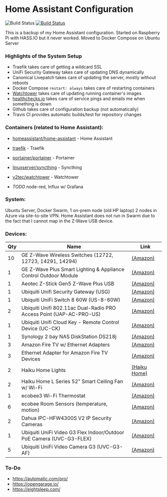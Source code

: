 # Home Assistant Configuration

![Build Status](https://travis-ci.org/joe-scalise/HomeAssistantConfig.svg?branch=master) [![Build Status](https://dev.azure.com/joescalise/HomeAssistant/_apis/build/status/joe-scalise.HomeAssistantConfig?branchName=local-changes)](https://dev.azure.com/joescalise/HomeAssistant/_build/latest?definitionId=1?branchName=local-changes)

This is a backup of my Home Assistant configuration.  Started on Raspberry Pi with HASS.IO but it never worked.  Moved to Docker Compose on Ubuntu Server

### Highlights of the System Setup

* Traefik takes care of getting a wildcard SSL
* UniFi Security Gateway takes care of updating DNS dynamically
* Canonical Livepatch takes care of updating the server, mostly without reboots
* Docker Compose `restart: always` takes care of restarting containers
* [Watchtower](https://github.com/v2tec/watchtower) takes care of updating running container's images
* [healthchecks.io](https://healthchecks.io/) takes care of service pings and emails me when something is down
* Github takes care of configuration backup (not automatically)
* Travis CI provides automatic builds/test for repository changes

### Containers (related to Home Assistant):

* [homeassistant/home-assistant](https://hub.docker.com/r/homeassistant/home-assistant/) - Home Assistant
* [traefik](https://hub.docker.com/r/_/traefik/) - Traefik
* [portainer/portainer](https://hub.docker.com/r/portainer/portainer/) - Portainer
* [linuxserver/syncthing](https://hub.docker.com/r/linuxserver/syncthing/) - Syncthing
* [v2tec/watchtower](https://github.com/v2tec/watchtower) - Watchtower

* *TODO* node-red, Influx w/ Grafana


### System:
Ubuntu Server, Docker Swarm, 1 on-prem node (old HP laptop) 2 nodes in Azure via site-to-site VPN.  Home Assistant does not run in Swarm due to the fact that I cannot map in the Z-Wave USB device.

### Devices:

| Qty   | Name                                                  | Link |
| ----- | ----------------------------------------------------- | ---- |
| 10 | GE Z-Wave Wireless Switches (12722, 12723, 14291, 14294) | [(Amazon)](https://amzn.to/2C6WGNI) |
| 1 | GE Z-Wave Plus Smart Lighting & Appliance Control Outdoor Module | [(Amazon)](https://amzn.to/2QNSkDs) |
| 1 | Aeotec Z-Stick Gen5 Z-Wave Plus USB | [(Amazon)](https://amzn.to/2UD2vd7) |
| 1 | Ubiquiti Unifi Security Gateway (USG) | [(Amazon)](https://amzn.to/2ry1HJp) |
| 1 | Ubiquiti UniFi Switch 8 60W (US-8-60W) | [(Amazon)](https://amzn.to/2C8KNqL) |
| 2 | Ubiquiti Unifi 802.11ac Dual-Radio PRO Access Point (UAP-AC-PRO-US)| [(Amazon)](https://amzn.to/2C70HBQ) |
| 1 | Ubiquiti Unifi Cloud Key - Remote Control Device (UC-CK)| [(Amazon)](https://amzn.to/2SJkIUu) |
| 1 | Synology 2 bay NAS DiskStation DS218j | [(Amazon)](https://amzn.to/2UDEiDG) |
| 3 | Amazon Fire TV w/ Ethernet Adapters  | [(Amazon)](https://amzn.to/2QR7yaM) |
| 3 | Ethernet Adapter for Amazon Fire TV Devices | [(Amazon)](https://amzn.to/2PzMeSm) |
| 2 | Haiku Home Lights | [(Haiku Home)](https://www.haikuhome.com/) |
| 2 | Haiku Home L Series 52" Smart Ceiling Fan w/ Wi-Fi | [(Amazon)](https://amzn.to/2EstSSb) |
| 1 | ecobee3 Wi-Fi Thermostat  | [(Amazon)](https://amzn.to/2EerzBv) |
| 6 | ecobee Room Sensors (temperature, motion) | [(Amazon)](https://amzn.to/2Ei1eCI) |
| 2 | Dahua IPC-HFW4300S V2 IP Security Cameras | [(Amazon)](https://amzn.to/2UELI9J) |
| 1 | Ubiquiti UniFi Video G3 Flex Indoor/Outdoor PoE Camera (UVC-G3-FLEX) | [(Amazon)](https://amzn.to/2LfgYaK) |
| 5 | Ubiquiti UniFi Video Camera G3 (UVC-G3-AF) | [(Amazon)](https://amzn.to/2SIgvjZ) |

### To-Do
* https://automatic.com/pro/
* https://opengarage.io/
* https://eightsleep.com/
